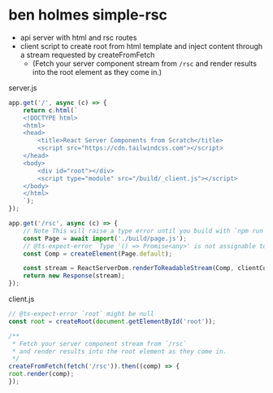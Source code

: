 
# ben holmes simple-rsc
- api server with html and rsc routes
- client script to create root from html template and inject content through a stream requested by createFromFetch 
	- (Fetch your server component stream from `/rsc` and render results into the root element as they come in.)

server.js
```typescript
app.get('/', async (c) => {
	return c.html(`
	<!DOCTYPE html>
	<html>
	<head>
		<title>React Server Components from Scratch</title>
		<script src="https://cdn.tailwindcss.com"></script>
	</head>
	<body>
		<div id="root"></div>
		<script type="module" src="/build/_client.js"></script>
	</body>
	</html>
	`);
});

app.get('/rsc', async (c) => {
	// Note This will raise a type error until you build with `npm run dev`
	const Page = await import('./build/page.js');
	// @ts-expect-error `Type '() => Promise<any>' is not assignable to type 'FunctionComponent<{}>'`
	const Comp = createElement(Page.default);

	const stream = ReactServerDom.renderToReadableStream(Comp, clientComponentMap);
	return new Response(stream);
});
```

client.js
```typescript
// @ts-expect-error `root` might be null
const root = createRoot(document.getElementById('root'));

/**
 * Fetch your server component stream from `/rsc`
 * and render results into the root element as they come in.
 */
createFromFetch(fetch('/rsc')).then((comp) => {
root.render(comp);
});
```

